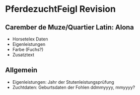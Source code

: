 # PferdezuchtFeigl Revision

## Carember de Muze/Quartier Latin: Alona
* Horsetelex Daten
* Eigenleistungen
* Farbe (Fuchs?)
* Zusatztext

## Allgemein 
* Eigenleistungen: Jahr der Stutenleistungsprüfung
* Zuchtdaten: Geburtsdaten der Fohlen ddmmyyyy, mmyyyy?
